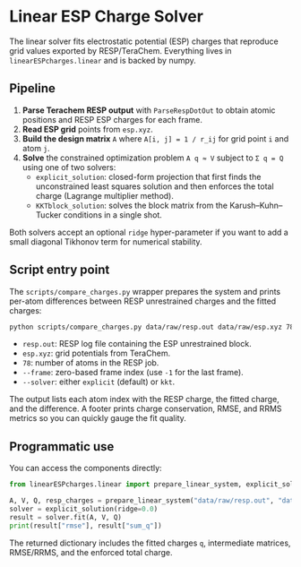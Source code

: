 # Linear ESP Charge Solver

The linear solver fits electrostatic potential (ESP) charges that reproduce grid values exported by RESP/TeraChem. Everything lives in `linearESPcharges.linear` and is backed by numpy.

## Pipeline

1. **Parse Terachem RESP output** with `ParseRespDotOut` to obtain atomic positions and RESP ESP charges for each frame.
2. **Read ESP grid** points from `esp.xyz`.
3. **Build the design matrix** `A` where `A[i, j] = 1 / r_ij` for grid point `i` and atom `j`.
4. **Solve** the constrained optimization problem `A q ≈ V` subject to `Σ q = Q` using one of two solvers:
   - `explicit_solution`: closed-form projection that first finds the unconstrained least squares solution and then enforces the total charge (Lagrange multiplier method).
   - `KKTblock_solution`: solves the block matrix from the Karush–Kuhn–Tucker conditions in a single shot.

Both solvers accept an optional `ridge` hyper-parameter if you want to add a small diagonal Tikhonov term for numerical stability.

## Script entry point

The `scripts/compare_charges.py` wrapper prepares the system and prints per-atom differences between RESP unrestrained charges and the fitted charges:

```bash
python scripts/compare_charges.py data/raw/resp.out data/raw/esp.xyz 78 --frame -1 --solver explicit
```

- `resp.out`: RESP log file containing the ESP unrestrained block.
- `esp.xyz`: grid potentials from TeraChem.
- `78`: number of atoms in the RESP job.
- `--frame`: zero-based frame index (use `-1` for the last frame).
- `--solver`: either `explicit` (default) or `kkt`.

The output lists each atom index with the RESP charge, the fitted charge, and the difference. A footer prints charge conservation, RMSE, and RRMS metrics so you can quickly gauge the fit quality.

## Programmatic use

You can access the components directly:

```python
from linearESPcharges.linear import prepare_linear_system, explicit_solution

A, V, Q, resp_charges = prepare_linear_system("data/raw/resp.out", "data/raw/esp.xyz", 78, frame_index=-1)
solver = explicit_solution(ridge=0.0)
result = solver.fit(A, V, Q)
print(result["rmse"], result["sum_q"])
```

The returned dictionary includes the fitted charges `q`, intermediate matrices, RMSE/RRMS, and the enforced total charge.

